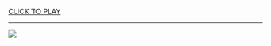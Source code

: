 
<a href="https://premium76.site?title=run_3_the_game_unblocked&ref=13M">CLICK TO PLAY</a></h3>
<hr>

<a href="https://premium76.site?title=run_3_the_game_unblocked&ref=13M"><img src="https://clearcache.store/games.png"></a>


